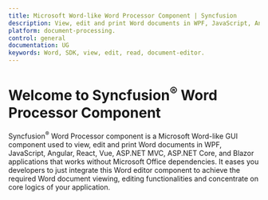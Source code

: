 ```yaml
---
title: Microsoft Word-like Word Processor Component | Syncfusion
description: View, edit and print Word documents in WPF, JavaScript, Angular, React, Vue, ASP.NET MVC, ASP.NET Core, and Blazor applications without Microsoft Office dependencies.
platform: document-processing.
control: general
documentation: UG
keywords: Word, SDK, view, edit, read, document-editor.
---
```


# Welcome to Syncfusion<sup>&reg;</sup> Word Processor Component


Syncfusion<sup>&reg;</sup> Word Processor component is a Microsoft Word-like GUI component used to view, edit and print Word documents in WPF, JavaScript, Angular, React, Vue, ASP.NET MVC, ASP.NET Core, and Blazor applications that works without Microsoft Office dependencies. It eases you developers to just integrate this Word editor component to achieve the required Word document viewing, editing functionalities and concentrate on core logics of your application.



